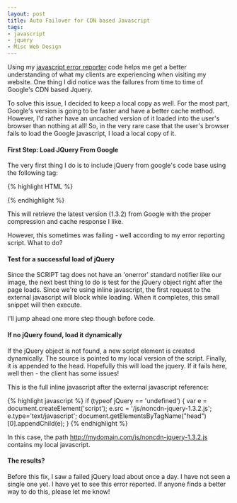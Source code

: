 ```yaml
---
layout: post
title: Auto Failover for CDN based Javascript
tags:
- javascript
- jquery
- Misc Web Design
---
```


Using my [javascript error reporter](/blog/2009/09/23/javascript-error-handler) code helps me get a better understanding of what my clients are experiencing when visiting my website.  One thing I did notice was the failures from time to time of Google's CDN based Jquery.

To solve this issue, I decided to keep a local copy as well.  For the most part, Google's version is going to be faster and have a better cache method.  However, I'd rather have an uncached version of it loaded into the user's browser than nothing at all!  So, in the very rare case that the user's browser fails to load the Google javascript, I load a local copy of it.

#### First Step: Load JQuery From Google

The very first thing I do is to include jQuery from google's code base using the following tag:

{% highlight HTML %}
<script src="http://ajax.googleapis.com/ajax/libs/jquery/1.3.2/jquery.min.js" type="text/javascript"></script>
{% endhighlight %}

This will retrieve the latest version (1.3.2) from Google with the proper compression and cache response I like.

However, this sometimes was failing - well according to my error reporting script.  What to do?

#### Test for a successful load of jQuery

Since the SCRIPT tag does not have an 'onerror' standard notifier like our image, the next best thing to do is test for the jQuery object right after the page loads.  Since we're using inline javascript, the first request to the external javascript will block while loading.  When it completes, this small snippet will then execute.

I'll jump ahead one more step though before code.

#### If no jQuery found, load it dynamically

If the jQuery object is not found, a new script element is created dynamically.  The source is pointed to my local version of the script.  Finally, it is appended to the head.  Hopefully this will load the jquery.  If it fails here, well then - the client has some issues!

This is the full inline javascript after the external javascript reference:

{% highlight javascript %}
if (typeof jQuery == 'undefined') {
    var e = document.createElement('script');
    e.src = '/js/noncdn-jquery-1.3.2.js';
    e.type='text/javascript';
    document.getElementsByTagName("head")[0].appendChild(e);
}
{% endhighlight %}
    
In this case, the path http://mydomain.com/js/noncdn-jquery-1.3.2.js contains my local javascript.

#### The results?

Before this fix, I saw a failed jQuery load about once a day.  I have not seen a single one yet.  I have yet to see this error reported.  If anyone finds a better way to do this, please let me know!

